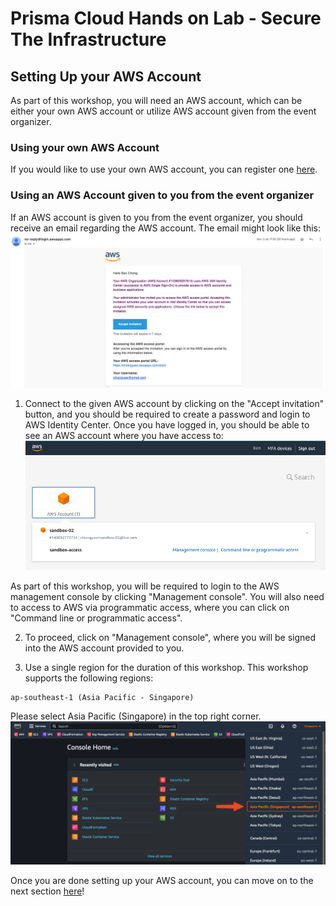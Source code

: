 # Prisma Cloud Hands on Lab - Secure The Infrastructure
## Setting Up your AWS Account
As part of this workshop, you will need an AWS account, which can be either your own AWS account or utilize AWS account given from the event organizer.

### Using your own AWS Account
If you would like to use your own AWS account, you can register one [here](https://portal.aws.amazon.com/gp/aws/developer/registration/index.html?nc2=h_ct&src=header_signup).


### Using an AWS Account given to you from the event organizer
If an AWS account is given to you from the event organizer, you should receive an email regarding the AWS account. The email might look like this:
![alt text](/resources/aws-org-invite.png?raw=true)

1. Connect to the given AWS account by clicking on the "Accept invitation" button, and you should be required to create a password and login to AWS Identity Center. Once you have logged in, you should be able to see an AWS account where you have access to:
![alt text](/resources/aws-sso-signin-page.png?raw=true)

As part of this workshop, you will be required to login to the AWS management console by clicking "Management console". You will also need to access to AWS via programmatic access, where you can click on "Command line or programmatic access". 

2. To proceed, click on "Management console", where you will be signed into the AWS account provided to you.

3. Use a single region for the duration of this workshop. This workshop supports the following regions:
```
ap-southeast-1 (Asia Pacific - Singapore)
```
Please select Asia Pacific (Singapore) in the top right corner.
![Alt text](/resources/console-home-sg.png?raw=true)

Once you are done setting up your AWS account, you can move on to the next section [here](/02-SettingUpCloud9.md)!